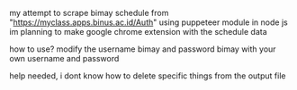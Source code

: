 my attempt to scrape bimay schedule from "https://myclass.apps.binus.ac.id/Auth" 
using puppeteer module in node js
im planning to make google chrome extension with the schedule data

how to use?
modify the username bimay and password bimay with your own username and password

help needed, i dont know how to delete specific things from the output file
